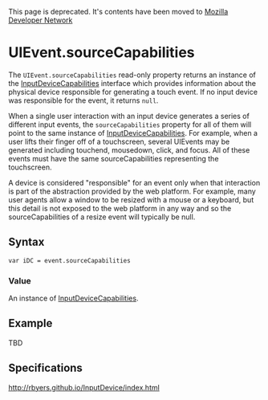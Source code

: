 This page is deprecated. It's contents have been moved to [Mozilla Developer Network](https://developer.mozilla.org/en-US/)

# UIEvent.sourceCapabilities

The `UIEvent.sourceCapabilities` read-only property returns an instance of the [InputDeviceCapabilities](InputDeviceCapabilities.md) interface which provides information about the physical device responsible for generating a touch event. If no input device was responsible for the event, it returns `null`.

When a single user interaction with an input device generates a series of different input events, the `sourceCapabilities` property for all of them will point to the same instance of [InputDeviceCapabilities](InputDeviceCapabilities.md). For example, when a user lifts their finger off of a touchscreen, several UIEvents may be generated including touchend, mousedown, click, and focus. All of these events must have the same sourceCapabilities representing the touchscreen.

<div class="note">
<p>A device is considered "responsible" for an event only when that interaction is part of the abstraction provided by the web platform. For example, many user agents allow a window to be resized with a mouse or a keyboard, but this detail is not exposed to the web platform in any way and so the sourceCapabilities of a resize event will typically be null.</p>
</div>

## Syntax

`var iDC = event.sourceCapabilities`

### Value

An instance of [InputDeviceCapabilities](InputDeviceCapabilities.md). 

## Example

TBD

## Specifications

<http://rbyers.github.io/InputDevice/index.html>
